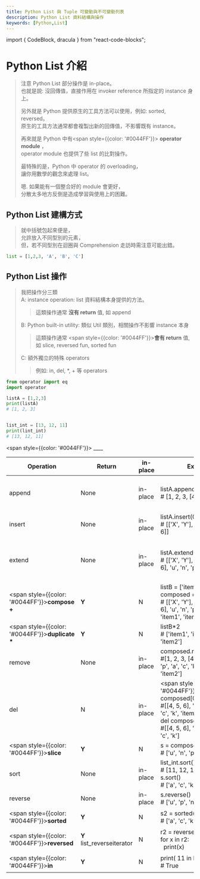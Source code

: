 ```yaml
---
title: Python List 與 Tuple 可變動與不可變動列表
description: Python List 資料結構與操作
keywords: [Python,List]
---
```

import { CodeBlock, dracula  } from "react-code-blocks";

# Python List 介紹
> 
> 注意 Python List 部分操作是 in-place。  
> 也就是說: 沒回傳值，直接作用在 invoker reference 所指定的 instance 身上。  
>
> 另外就是 Python 提供原生的工具方法可以使用，例如: sorted, reversed。  
> 原生的工具方法通常都會複製出新的回傳值，不影響既有 instance。
> 
> 再來就是 Python 中有<span style={{color: '#0044FF'}}> __operator module__ </span>，  
> operator module 也提供了些 list 的比對操作。
> 
> 最特殊的是，Python 中 operator 的 overloading，  
> 讓你用數學的觀念來處理 list。
>
> 嗯. 如果能有一個整合好的 module 會更好，  
> 分散太多地方反倒是造成學習與使用上的困難。  
  

## Python List 建構方式
> 就中括號包起來便是，  
> 允許放入不同型別的元素，  
> 但，若不同型別在迴圈與 Comprehension 走訪時需注意可能出錯。   

```python
list = [1,2,3, 'A', 'B', 'C']
```

## Python List 操作
> 
> 我把操作分三類  
> A: instance operation: list 資料結構本身提供的方法。  
>> 這類操作通常 __沒有 return__ 值, 如 append  
>
> B: Python built-in utility: 類似 Util 類別，相關操作不影響 instance 本身  
>> 這類操作通常 <span style={{color: '#0044FF'}}>__會有 return__ 值, 如 slice, reversed fun, sorted fun</span>  
>
> C: 額外獨立的特殊 operators  
>> 例如: in, del, *, + 等 operators  
>


```python
from operator import eq
import operator

listA = [1,2,3]
print(listA)
# [1, 2, 3]


list_int = [13, 12, 11]
print(lint_int)
# [13, 12, 11]
```

<span style={{color: '#0044FF'}}> ____ </span>

| Operation | Return | in-place |  Example | Description | Type |
|-----------|-----   |---------|-------------|------|----|
|  append  | None | in-place | listA.append([4,5,6])<br/># [1, 2, 3, [4, 5, 6]]<br/>  | 附加 <span style={{color: '#0044FF'}}> __單一__ </span>元素 | instance |
| insert | None | in-place | listA.insert(0, ['X','Y'])<br/># [['X', 'Y'], 1, 2, 3, [4, 5, 6]] | 插入單一元素至指定位置<br/>zero-based | instance |
| extend | None | in-place | listA.extend('unpack')<br/># [['X', 'Y'], 1, 2, 3, [4, 5, 6], 'u', 'n', 'p', 'a', 'c', 'k'] | 將指定 sequence <br/>unpack 成 items 後 append | instance |
| <span style={{color: '#0044FF'}}>__compose__<br/> __+__</span>  | __Y__ | N | listB = ['item1', 'item2']<br/>composed = listA + listB<br/># [['X', 'Y'], 1, 2, 3, [4, 5, 6], 'u', 'n', 'p', 'a', 'c', 'k', 'item1', 'item2'] | 合併兩個 list 的元素<br/>成為單一個 list | Operator Overload |
|  <span style={{color: '#0044FF'}}>__duplicate__<br/> __*__</span> | __Y__ | N | listB*2<br/># ['item1', 'item2', 'item1', 'item2'] |複製元素指定次數| Operator Overload |
|  remove | None | in-place | composed.remove(['X','Y'])<br/>#[1, 2, 3, [4, 5, 6], 'u', 'n', 'p', 'a', 'c', 'k', 'item1', 'item2'] | 移除指定元素 | instance |
|  del  | N | in-place | <span style={{color: '#0044FF'}}> __del__ </span> composed[0:3]<br/>#[[4, 5, 6], 'u', 'n', 'p', 'a', 'c', 'k', 'item1', 'item2']<br/>del composed[-2:]<br/>#[[4, 5, 6], 'u', 'n', 'p', 'a', 'c', 'k'] | 依據 index 刪除指定元素 | Special Operator |
|  <span style={{color: '#0044FF'}}>__slice__</span>  | __Y__ | N | s = composed[1:]<br/># ['u', 'n', 'p', 'a', 'c', 'k'] | 複製區段元素 | Operator/Syntax |
|  sort  | None | in-place | list_int.sort()<br/># [11, 12, 13]<br/> s.sort()<br/># ['a', 'c', 'k', 'n', 'p', 'u'] | 排序 | instance |
|  reverse  | None | in-place | s.reverse()<br/># ['u', 'p', 'n', 'k', 'c', 'a'] | 反向排序 | instance |
|  <span style={{color: '#0044FF'}}>__sorted__</span>  | __Y__ | N | s2 = sorted(s)<br/># ['a', 'c', 'k', 'n', 'p', 'u'] | 複製出一個排過序的副本 | Utility<br/>with return |
|  <span style={{color: '#0044FF'}}>__reversed__</span>  | __Y__<br/>list_reverseiterator | N | r2 = reversed(s2)<br/>for x in r2:<br/>&nbsp;&nbsp;print(x) | 複製出一個 iterable 類別 | Utility<br/>with return |
|  <span style={{color: '#0044FF'}}>__in__</span>  | __Y__ | N | print( 11 in list_int)<br/># True | 檢驗是否有指定元素 | Operator Overload |


